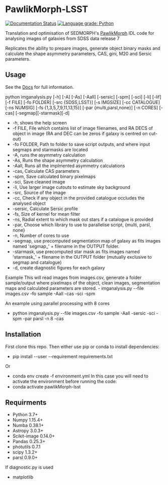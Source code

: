 # PawlikMorph-LSST
[![Documentation Status](https://readthedocs.org/projects/pawlikmorph-lsst/badge/?version=latest)](https://pawlikmorph-lsst.readthedocs.io/en/latest/?badge=latest) [![Language grade: Python](https://img.shields.io/lgtm/grade/python/g/lewisfish/PawlikMorph-LSST.svg?logo=lgtm&logoWidth=18)](https://lgtm.com/projects/g/lewisfish/PawlikMorph-LSST/context:python)

Translation and optimisation of SEDMORPH's [PawlikMorph](https://github.com/SEDMORPH/PawlikMorph) IDL code for analysing images of galaxies from SDSS data release 7

Replicates the ability to prepare images, generate object binary masks
and calculate the shape asymmetry parameters, CAS, gini, M20 and Sersic parameters.

## Usage

See the [Docs](https://pawlikmorph-lsst.readthedocs.io/en/latest/) for full information.

python imganalysis.py [-h] [-A] [-As] [-Aall] [-sersic] [-spm] [-sci] [-li]
                      [-lif] [-f FILE] [-fo FOLDER] [-src {SDSS,LSST}]
                      [-s IMGSIZE] [-cc CATALOGUE] [-ns NUMSIG]
                      [-fs {1,3,5,7,9,11,13,15}] [-par {multi,parsl,none}]
                      [-n CORES] [-cas] [-segmap][-starmask][-d]



 - -h, shows the help screen
 - -f FILE, File which contains list of image filenames, and RA DECS of object
   in image (RA and DEC can be zeros if galaxy is centred on cut-out)
 - -fo FOLDER, Path to folder to save script outputs, and where input
   segmaps and starmasks are located
 - -A, runs the asymmetry calculation
 - -As, Runs the shape asymmetry calculation
 - -Aall, Runs all the implmented asymmetry calculations
 - -cas, Calculate CAS parameters
 - -spm, Save calculated binary pixelmaps
 - -sci, Save cleaned image
 - -li, Use larger image cutouts to estimate sky background
 - -src, Source of the image
 - -cc, Check if any object in the provided catalogue occludes the analysed object
 - -sersic, Calculate Sersic profile
 - -fs, Size of kernel for mean filter
 - -ns, Radial extent to which mask out stars if a catalogue is provided
 - -par, Choose which library to use to parallelise script, {multi, parsl, none}
 - -n, Number of cores to use
 - -segmap, use precomputed segmentation map of galaxy as fits images named  'segmap_' + filename in the OUTPUT folder. 
 - -starmask, use precomputed star mask as fits images named  'starmask_' + filename in the OUTPUT folder (mutually exclusive to segmap
   and catalogue)
 - -d, create diagnostic figures for each galaxy
 
 Example
 This will read images from images.csv, generate a folder
    sample/output where pixelmaps of the object, clean images,
    segmentation maps and calculated parameters are stored.
	- imganalysis.py --file images.csv -fo sample -Aall -cas -sci -spm

An example using parallel processing with 8 cores
  - python imganalysis.py --file images.csv -fo sample -Aall -sersic -sci -spm -par parsl -n 8 -cas
  


## Installation

First clone this repo. Then either use pip or conda to install dependencies:
  - pip install --user --requirement requirements.txt
  
  Or
  - conda env create -f environment.yml
  In this case you will need to activate the environment before
  running the code:
 -  conda activate pawlikMorph-lsst

## Requirments
 - Python 3.7+
 - Numpy 1.15.4+
 - Numba 0.38.1+
 - Astropy 3.0.3+
 - Scikit-image 0.14.0+
 - Pandas 0.25.3+
 - photutils 0.7.1
 - scipy 1.3.2+
 - parsl 0.9.0+

 
 If diagnostic.py is used 
 - matplotlib
